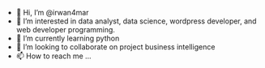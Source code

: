 - 👋 Hi, I’m @irwan4mar
- 👀 I’m interested in data analyst, data science, wordpress developer, and web developer programming.
- 🌱 I’m currently learning python
- 💞️ I’m looking to collaborate on project business intelligence
- 📫 How to reach me ...

<!---
irwan4mar/irwan4mar is a ✨ special ✨ repository because its `README.md` (this file) appears on your GitHub profile.
You can click the Preview link to take a look at your changes.
--->
